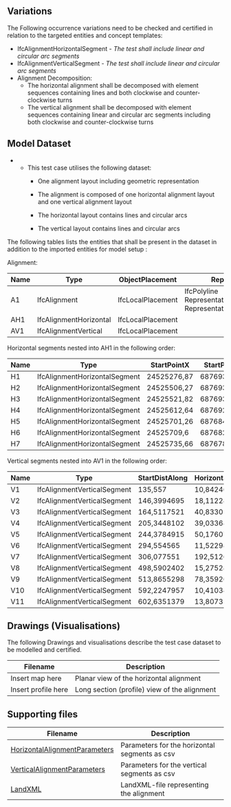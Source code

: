 ## Variations
The Following occurrence variations need to be checked and certified in relation to the targeted entities and concept templates:

- IfcAlignmentHorizontalSegment - *The test shall include linear and circular arc segments*
- IfcAlignmentVerticalSegment - *The test shall include linear and circular arc segments*
- Alignment Decomposition:
  - The horizontal alignment shall be decomposed with element sequences containing lines and both clockwise and counter-clockwise turns
  - The vertical alignment shall be decomposed with element sequences containing linear and circular arc segments including both clockwise and counter-clockwise turns

## Model Dataset

- - This test case utilises the following dataset:
    - One alignment layout including geometric representation
    - The alignment is composed of one horizontal alignment layout and one vertical alignment layout
    - The horizontal layout contains lines and circular arcs
  
    - The vertical layout contains lines and circular arcs
    
  

The following tables lists the entities that shall be present in the dataset in addition to the imported entities for model setup :

Alignment:

| Name | Type                   | ObjectPlacement   | Representation                                               |
| ---- | ---------------------- | ----------------- | ------------------------------------------------------------ |
| A1   | IfcAlignment           | IfcLocalPlacement | IfcPolyline<br />RepresentationIdentifier="Axis"<br />RepresentationType="Curve3D" |
| AH1  | IfcAlignmentHorizontal | IfcLocalPlacement |                                                              |
| AV1  | IfcAlignmentVertical   | IfcLocalPlacement |                                                              |

Horizontal segments nested into AH1 in the following order:

| Name | Type                          | StartPointX | StartPointY | StartDirection | StartRadius | EndRadius | Length     | Type_1      |
| ---- | ----------------------------- | ----------- | ----------- | -------------- | ----------- | --------- | ---------- | ----------- |
| H1   | IfcAlignmentHorizontalSegment | 24525276,87 | 6876935,549 | 0,001724622    | 0           | 0         | 229,405681 | LINE        |
| H2   | IfcAlignmentHorizontalSegment | 24525506,27 | 6876935,945 | 0,00172463     | -110        | -110      | 15,594208  | CIRCULARARC |
| H3   | IfcAlignmentHorizontalSegment | 24525521,82 | 6876934,868 | 6,143144395    | 0           | 0         | 91,725737  | LINE        |
| H4   | IfcAlignmentHorizontalSegment | 24525612,64 | 6876922,065 | 6,143144399    | -110        | -110      | 120,80482  | CIRCULARARC |
| H5   | IfcAlignmentHorizontalSegment | 24525701,26 | 6876849,05  | 5,044918731    | 0           | 0         | 25,538554  | LINE        |
| H6   | IfcAlignmentHorizontalSegment | 24525709,6  | 6876824,91  | 5,044918761    | 110         | 110       | 49,633636  | CIRCULARARC |
| H7   | IfcAlignmentHorizontalSegment | 24525735,66 | 6876783,165 | 5,49613363     | 0           | 0         | 83,739856  | LINE        |

Vertical segments nested into AV1 in the following order:

| Name | Type                        | StartDistAlong | HorizontalLength | StartHeight | StartGradient | EndGradient  | Radius | Type_1           |
| ---- | --------------------------- | -------------- | ---------------- | ----------- | ------------- | ------------ | ------ | ---------------- |
| V1   | IfcAlignmentVerticalSegment | 135,557        | 10,84246946      | 125,687614  | 0,03416131    | 0,03416131   | 0      | CONSTANTGRADIENT |
| V2   | IfcAlignmentVerticalSegment | 146,3994695    | 18,11228261      | 126,058007  | 0,03416131    | 0,03416131   | -1300  | CIRCULARARC      |
| V3   | IfcAlignmentVerticalSegment | 164,5117521    | 40,83305808      | 126,5504044 | 0,020212997   | 0,020212997  | 0      | CONSTANTGRADIENT |
| V4   | IfcAlignmentVerticalSegment | 205,3448102    | 39,03368133      | 127,3757629 | 0,020212997   | 0,020212997  | -1300  | CIRCULARARC      |
| V5   | IfcAlignmentVerticalSegment | 244,3784915    | 50,17607352      | 127,5786042 | -0,009817512  | -0,009817512 | 0      | CONSTANTGRADIENT |
| V6   | IfcAlignmentVerticalSegment | 294,554565     | 11,522986        | 127,086     | 0             | 0            | 0      | CONSTANTGRADIENT |
| V7   | IfcAlignmentVerticalSegment | 306,077551     | 192,5126892      | 127,086     | -0,003529811  | -0,003529811 | 0      | CONSTANTGRADIENT |
| V8   | IfcAlignmentVerticalSegment | 498,5902402    | 15,27528964      | 126,4064666 | -0,003529811  | -0,003529811 | -5000  | CIRCULARARC      |
| V9   | IfcAlignmentVerticalSegment | 513,8655298    | 78,35926585      | 126,3292136 | -0,006584989  | -0,006584989 | 0      | CONSTANTGRADIENT |
| V10  | IfcAlignmentVerticalSegment | 592,2247957    | 10,41034226      | 125,8132186 | -0,006584989  | -0,006584989 | 1300   | CIRCULARARC      |
| V11  | IfcAlignmentVerticalSegment | 602,6351379    | 13,80735508      | 125,7863506 | 0,00142311    | 0,00142311   | 0      | CONSTANTGRADIENT |

## Drawings (Visualisations)

The following Drawings and visualisations describe the test case dataset to be modelled and certified.

| Filename            | Description                                  |
| ------------------- | -------------------------------------------- |
| Insert map here     | Planar view of the horizontal alignment      |
| Insert profile here | Long section (profile) view of the alignment |


## Supporting files

| Filename                                                     | Description                                   |
| ------------------------------------------------------------ | --------------------------------------------- |
| [HorizontalAlignmentParameters](./HorizontalAlignmentParameters.csv) | Parameters for the horizontal segments as csv |
| [VerticalAlignmentParameters](./VerticalAlignmentParameters.csv) | Parameters for the vertical segments as csv   |
| [LandXML](./TOI-M14334-0000A.xml)                            | LandXML-file representing the alignment       |